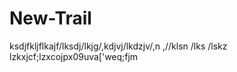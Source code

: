 # New-Trail
ksdjfkljflkajf/lksdj/lkjg/,kdjvj/lkdzjv/,n ,//klsn /lks /lskz
lzkxjcf;lzxcojpx09uva['weq;fjm
